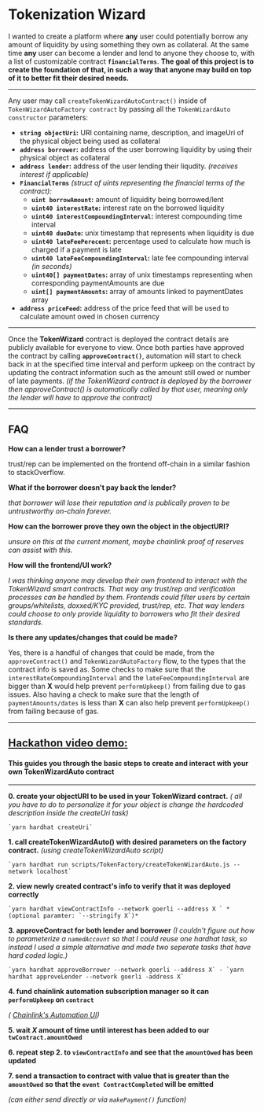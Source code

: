 # **Tokenization Wizard**

I wanted to create a platform where **any** user could potentially borrow any amount of liquidity by using something they own as collateral.
At the same time **any** user can become a lender and lend to anyone they choose to, with a list of customizable contract **`financialTerms`**.
**The goal of this project is to create the foundation of that, in such a way that anyone may build on top of it to better fit their desired needs.**

---

Any user may call `createTokenWizardAutoContract()` inside of `TokenWizardAutoFactory contract` by passing all the `TokenWizardAuto constructor` parameters:

-   **`string objectUri`:** URI containing name, description, and imageUri of the physical object being used as collateral
-   **`address borrower`:** address of the user borrowing liquidity by using their physical object as collateral
-   **`address lender`:** address of the user lending their liqudity. _(receives interest if applicable)_
-   **`FinancialTerms`** _(struct of uints representing the financial terms of the contract):_
    -   **`uint borrowAmount`:** amount of liquidity being borrowed/lent
    -   **`uint40 interestRate`:** interest rate on the borrowed liquidity
    -   **`uint40 interestCompoundingInterval`:** interest compounding time interval
    -   **`uint40 dueDate`:** unix timestamp that represents when liquidity is due
    -   **`uint40 lateFeePerecent`:** percentage used to calculate how much is charged if a payment is late
    -   **`uint40 lateFeeCompoundingInterval`:** late fee compounding interval _(in seconds)_
    -   **`uint40[] paymentDates`:** array of unix timestamps representing when corresponding paymentAmounts are due
    -   **`uint[] paymentAmounts`:** array of amounts linked to paymentDates array
-   **`address priceFeed`:** address of the price feed that will be used to calculate amount owed in chosen currency

---

Once the **TokenWizard** contract is deployed the contract details are publicly available for everyone to view. Once both parties have approved the contract by calling **`approveContract()`**, automation will start to check back in at the specified time interval and perform upkeep on the contract by updating the contract information such as the amount still owed or number of late payments. _(if the TokenWizard contract is deployed by the borrower then approveContract() is automatically called by that user, meaning only the lender will have to approve the contract)_

---

## **FAQ**

**How can a lender trust a borrower?**

trust/rep can be implemented on the frontend off-chain in a similar fashion to stackOverflow.

**What if the borrower doesn't pay back the lender?**

_that borrower will lose their reputation and is publically proven to be untrustworthy on-chain forever._

**How can the borrower prove they own the object in the objectURI?**

_unsure on this at the current moment, maybe chainlink proof of reserves can assist with this._

**How will the frontend/UI work?**

_I was thinking anyone may develop their own frontend to interact with the TokenWizard smart contracts.
That way any trust/rep and verification processes can be handled by them. Frontends could filter users by certain groups/whitelists, doxxed/KYC provided, trust/rep, etc. 
That way lenders could choose to only provide liquidity to borrowers who fit their desired standards._

**Is there any updates/changes that could be made?**

Yes, there is a handful of changes that could be made, from the `approveContract()` and `TokenWizardAutoFactory` flow, to the types that the contract info is saved as. Some checks to make sure that the `interestRateCompoundingInterval` and the `lateFeeCompoundingInterval` are bigger than **X** would help prevent `performUpkeep()` from failing due to gas issues. Also having a check to make sure that the length of `paymentAmounts/dates` is less than **X** can also help prevent `performUpkeep()` from failing because of gas.

---

## **[Hackathon video demo:](https://youtu.be/SlG2QsCogkk)**
#### **This guides you through the basic steps to create and interact with your own TokenWizardAuto contract**

---

**0. create your objectURI to be used in your TokenWizard contract.**
   *( all you have to do to personalize it for your object is change the hardcoded description inside the createUri task)*

    `yarn hardhat createUri`

**1. call createTokenWizardAuto() with desired parameters on the factory contract.** *(using createTokenWizardAuto script)*

    `yarn hardhat run scripts/TokenFactory/createTokenWizardAuto.js --network localhost`

**2. view newly created contract's info to verify that it was deployed correctly**

    `yarn hardhat viewContractInfo --network goerli --address X ` *(optional paramter: `--stringify X`)*

**3. approveContract for both lender and borrower** *(I couldn't figure out how to parameterize a `namedAccount` so that I could reuse one hardhat task, so instead I used a simple alternative and made two seperate tasks that have hard coded logic.)* 

    `yarn hardhat approveBorrower --network goerli --address X` - `yarn hardhat approveLender --network goerli -address X`

**4. fund chainlink automation subscription manager so it can `performUpkeep` on `contract`**

*( [Chainlink's Automation UI](https://automation.chain.link/))*

**5. wait *X* amount of time until interest has been added to our `twContract.amountOwed`**

**6. repeat step 2. to `viewContractInfo` and see that the `amountOwed` has been updated**

**7. send a transaction to contract with value that is greater than the `amountOwed` so that the `event ContractCompleted` will be emitted**

   *(can either send directly or via `makePayment()` function)*
